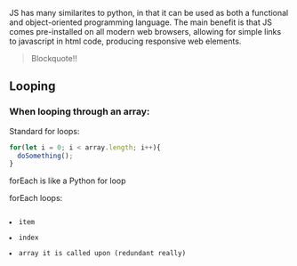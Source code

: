JS has many similarites to python, in that it can be used as both a functional and object-oriented programming language. The main benefit is that JS comes pre-installed on all modern web browsers, allowing for simple links to javascript in html code, producing responsive web elements.

> Blockquote!!


## Looping

### When looping through an array:

Standard for loops:

```javascript
for(let i = 0; i < array.length; i++){
  doSomething();
}
```
<div class='tip tip-left'>
  <p>
    forEach is like a Python&nbspfor&nbsploop
  </p>
</div>

forEach loops:

<pre><code class="javascript>
array.forEach(function(item, index){
  doSomething();
});
</code></pre>

Note that a function is passed as an argument in the forEach loop anonymously: it is only used for looping through that particular array at that time. You can also define a function outside and pass it into the forEach loop, and continue to use it anywhere.

An important note is that forEach calls the function implicitly over every item in the array - it is not called by the user. Also, forEach takes 3 arguments:
  1. item
  2. index
  3. array it is called upon (redundant really)
